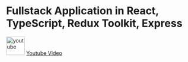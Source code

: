 
# Fullstack Application in React, TypeScript, Redux Toolkit, Express


<a href="https://www.youtube.com/watch?v=KSh1WB92u0o"><img src="https://github.com/user-attachments/assets/3ee152d2-0855-4c71-b65e-91404f5e7f0c" alt="youtube" width="50"></a> [Youtube Video](https://www.youtube.com/watch?v=KSh1WB92u0o)
